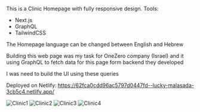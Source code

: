 This is a Clinic Homepage with fully responsive design.
Tools: 
 - Next.js
 - GraphQL
 - TailwindCSS

The Homepage language can be changed between English and Hebrew

Building this web page was my task for OneZero company (Israel) and it using GraphQL to fetch data for this page form backend they developed
 
I was need to build the UI using these queries

Deployed on Netlify: https://62fca0cdd96ac5797d0447fd--lucky-malasada-3cb5c4.netlify.app/

![Clinic1](https://user-images.githubusercontent.com/99435115/185066400-2ba907f3-95bd-4872-bf3b-ecf04354b96b.PNG)
![Clinic2](https://user-images.githubusercontent.com/99435115/185066415-5c6567f9-ecde-473d-85ed-7ec9dee22ba8.PNG)
![Clinic3](https://user-images.githubusercontent.com/99435115/185066438-5964105a-3972-4144-b178-4afd3f9bbe6c.PNG)
![Clinic4](https://user-images.githubusercontent.com/99435115/185066448-c91b5f4e-0c2d-44b8-91b1-be86c90c484b.PNG)

